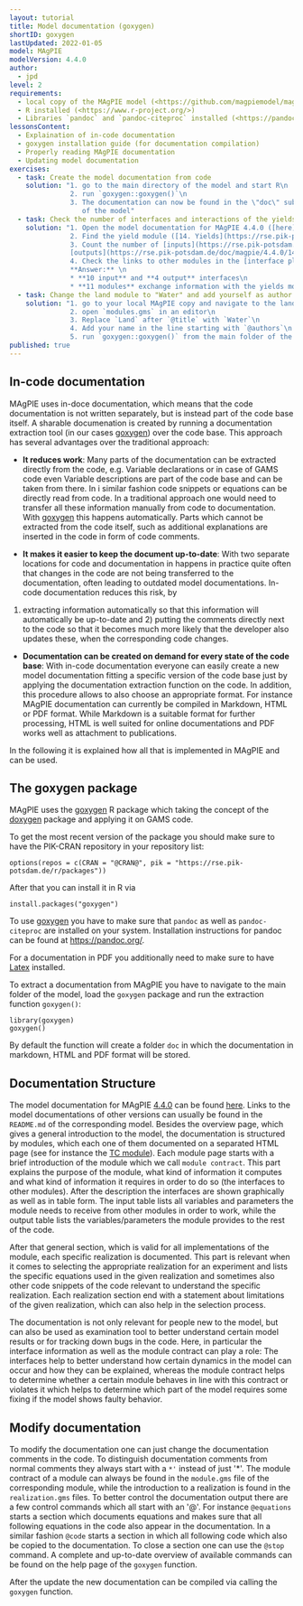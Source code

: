 ```yaml
---
layout: tutorial
title: Model documentation (goxygen)
shortID: goxygen
lastUpdated: 2022-01-05
model: MAgPIE
modelVersion: 4.4.0
author:
  - jpd
level: 2
requirements:
  - local copy of the MAgPIE model (<https://github.com/magpiemodel/magpie>)
  - R installed (<https://www.r-project.org/>)
  - Libraries `pandoc` and `pandoc-citeproc` installed (<https://pandoc.org>)
lessonsContent:
  - Explaination of in-code documentation
  - goxygen installation guide (for documentation compilation)
  - Properly reading MAgPIE documentation
  - Updating model documentation
exercises:
  - task: Create the model documentation from code
    solution: "1. go to the main directory of the model and start R\n
               2. run `goxygen::goxygen()`\n
               3. The documentation can now be found in the \"doc\" sub-folder
                  of the model"
  - task: Check the number of interfaces and interactions of the yields module in MAgPIE 4.4.0
    solution: "1. Open the model documentation for MAgPIE 4.4.0 ([here](https://rse.pik-potsdam.de/doc/magpie/4.4.0))\n
               2. Find the yield module ([14. Yields](https://rse.pik-potsdam.de/doc/magpie/4.4.0/14_yields.htm))\n
               3. Count the number of [inputs](https://rse.pik-potsdam.de/doc/magpie/4.4.0/14_yields.htm#input) and
               [outputs](https://rse.pik-potsdam.de/doc/magpie/4.4.0/14_yields.htm#output) to the model\n
               4. Check the links to other modules in the [interface plot](https://rse.pik-potsdam.de/doc/magpie/4.4.0/14_yields.htm#interfaces)\n\n
               **Answer:** \n
               * **10 input** and **4 output** interfaces\n
               * **11 modules** exchange information with the yields module"
  - task: Change the land module to "Water" and add yourself as author
    solution: "1. go to your local MAgPIE copy and navigate to the land module @ `modules/10_land`\n
               2. open `modules.gms` in an editor\n
               3. Replace `Land` after `@title` with `Water`\n
               4. Add your name in the line starting with `@authors`\n
               5. run `goxygen::goxygen()` from the main folder of the model"
published: true
---
```


## In-code documentation
MAgPIE uses in-doce documentation, which means that the code documentation is
not written separately, but is instead part of the code base itself. A sharable
documenation is created by running a documentation extraction tool (in our cases
[goxygen]) over the code base.
This approach has several advantages over the traditional approach:

* **It reduces work**: Many parts of the documentation can be extracted directly
from the code, e.g. Variable declarations or in case of GAMS code even Variable
descriptions are part of the code base and can be taken from there. In i similar
fashion code snippets or equations can be directly read from code. In a traditional
approach one would need to transfer all these information manually from code to
documentation. With [goxygen] this happens automatically.
Parts which cannot be extracted from the code itself, such as additional
explanations are inserted in the code in form of code comments.

* **It makes it easier to keep the document up-to-date**: With two separate
locations for code and documentation in happens in practice quite often that
changes in the code are not being transferred to the documentation, often leading
to outdated model documentations. In-code documentation reduces this risk, by
1) extracting information automatically so that this information will automatically
  be up-to-date and 2) putting the comments directly next to the code so that
  it becomes much more likely that the developer also updates these, when the
  corresponding code changes.

* **Documentation can be created on demand for every state of the code base**:
With in-code documentation everyone can easily create a new model documentation
fitting a specific version of the code base just by applying the documentation
extraction function on the code. In addition, this procedure allows to also
choose an appropriate format. For instance MAgPIE documentation can currently
be compiled in Markdown, HTML or PDF format. While Markdown is a suitable format
for further processing, HTML is well suited for online documentations and PDF
works well as attachment to publications.

In the following it is explained how all that is implemented in MAgPIE and
can be used.

## The goxygen package

MAgPIE uses the [goxygen] R package which taking the concept of the
[doxygen](https://www.doxygen.nl) package and applying it on GAMS code.

To get the most recent version of the package you should make sure
to have the PIK-CRAN repository in your repository list:

```
options(repos = c(CRAN = "@CRAN@", pik = "https://rse.pik-potsdam.de/r/packages"))
```

After that you can install it in R via

```
install.packages("goxygen")
```

To use [goxygen] you have to make sure that `pandoc` as well as `pandoc-citeproc`
are installed on your system. Installation instructions for pandoc can be found
at <https://pandoc.org/>.

For a documentation in PDF you additionally need to make sure to have
[Latex](https://www.latex-project.org/) installed.

To extract a documentation from MAgPIE you have to navigate to the main folder
of the model, load the `goxygen` package and run the extraction function
`goxygen()`:

```
library(goxygen)
goxygen()
```
By default the function will create a folder `doc` in which the documentation
in markdown, HTML and PDF format will be stored.

## Documentation Structure
The model documentation for MAgPIE [4.4.0](https://rse.pik-potsdam.de/doc/magpie/4.4.0)
can be found [here](https://rse.pik-potsdam.de/doc/magpie/4.4.0).
Links to the model documentations of other versions can usually be found in the
`README.md` of the corresponding model.
Besides the overview page, which gives a general introduction to the model, the
documentation is structured by modules, which each one of them documented on a
separated HTML page (see for instance the [TC module](https://rse.pik-potsdam.de/doc/magpie/4.4.0/13_tc.htm)).
Each module page starts with a brief introduction of the module which we call
`module contract`. This part explains the purpose of the module, what kind of
information it computes and what kind of information it requires in order to do so
(the interfaces to other modules). After the description the interfaces are shown
graphically as well as in table form. The input table lists all variables and
parameters the module needs to receive from other modules in order to work,
while the output table lists the variables/parameters the module provides to
the rest of the code.

After that general section, which is valid for all implementations of the module,
each specific realization is documented. This part is relevant when it comes to
selecting the appropriate realization for an experiment and lists the specific
equations used in the given realization and sometimes also other code snippets
of the code relevant to understand the specific realization. Each realization
section end with a statement about limitations of the given realization, which
can also help in the selection process.

The documentation is not only relevant for people new to the model, but can also
be used as examination tool to better understand certain model results or for
tracking down bugs in the code. Here, in particular the interface information as
well as the module contract can play a role: The interfaces help to better understand
how certain dynamics in the model can occur and how they can be explained, whereas
the module contract helps to determine whether a certain module behaves in line
with this contract or violates it which helps to determine which part of the model
requires some fixing if the model shows faulty behavior.


## Modify documentation

To modify the documentation one can just change the documentation comments in
the code. To distinguish documentation comments from normal comments they
always start with a `*'` instead of just '*'.
The module contract of a module can always be found in the `module.gms` file
of the corresponding module, while the introduction to a realization is found in
the `realization.gms` files.
To better control the documentation output there are a few control commands
which all start with an '@'. For instance `@equations` starts a section which
documents equations and makes sure that all following equations in the code
also appear in the documentation. In a similar fashion `@code` starts a section
in which all following code which also be copied to the documentation. To close
a section one can use the `@stop` command.
A complete and up-to-date overview of available commands can be found on the
help page of the `goxygen` function.

After the update the new documentation can be compiled via calling the
`goxygen` function.


[goxygen]:https://github.com/pik-piam/goxygen
